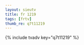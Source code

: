 ```yaml
--- 
layout: sieutv
title: fr 1219
tags: [frtv]
thumb_re: q7t11219
---
```

{% include tvadv key="q7t11219" %} 
